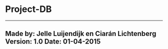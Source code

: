 # Project-DB

-----------------------------------------------
Made by: Jelle Luijendijk en Ciarán Lichtenberg
Version: 1.0
Date: 01-04-2015
-----------------------------------------------
